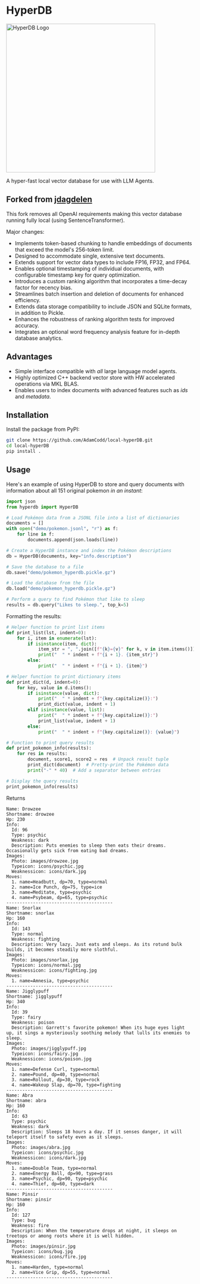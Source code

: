 # HyperDB
<div>
<img src="https://github.com/jdagdelen/hyperDB/blob/main/_static/logo.png?raw=true" width="400" alt="HyperDB Logo">
</div>

A hyper-fast local vector database for use with LLM Agents.

## Forked from [jdagdelen](https://github.com/jdagdelen/hyperDB)
This fork removes all OpenAI requirements making this vector database running fully local (using SentenceTransformer).

Major changes:
* Implements token-based chunking to handle embeddings of documents that exceed the model's 256-token limit.
* Designed to accommodate single, extensive text documents.
* Extends support for vector data types to include FP16, FP32, and FP64.
* Enables optional timestamping of individual documents, with configurable timestamp key for query optimization.
* Introduces a custom ranking algorithm that incorporates a time-decay factor for recency bias.
* Streamlines batch insertion and deletion of documents for enhanced efficiency.
* Extends data storage compatibility to include JSON and SQLite formats, in addition to Pickle.
* Enhances the robustness of ranking algorithm tests for improved accuracy.
* Integrates an optional word frequency analysis feature for in-depth database analytics.

## Advantages
* Simple interface compatible with _all_ large language model agents. 
* Highly optimized C++ backend vector store with HW accelerated operations via MKL BLAS. 
* Enables users to index documents with advanced features such as _ids_ and _metadata_.

## Installation

Install the package from PyPI:

```bash
git clone https://github.com/AdamCodd/local-hyperDB.git
cd local-hyperDB
pip install .
```

## Usage

Here's an example of using HyperDB to store and query documents with information about all 151 original pokemon _in an instant_:

```python
import json
from hyperdb import HyperDB

# Load Pokémon data from a JSONL file into a list of dictionaries
documents = []
with open("demo/pokemon.jsonl", "r") as f:
    for line in f:
        documents.append(json.loads(line))

# Create a HyperDB instance and index the Pokémon descriptions
db = HyperDB(documents, key="info.description")

# Save the database to a file
db.save("demo/pokemon_hyperdb.pickle.gz")

# Load the database from the file
db.load("demo/pokemon_hyperdb.pickle.gz")

# Perform a query to find Pokémon that like to sleep
results = db.query("Likes to sleep.", top_k=5)
```
Formatting the results:
```python
# Helper function to print list items
def print_list(lst, indent=0):
    for i, item in enumerate(lst):
        if isinstance(item, dict):
            item_str = ", ".join([f"{k}={v}" for k, v in item.items()])
            print("  " * indent + f"{i + 1}. {item_str}")
        else:
            print("  " * indent + f"{i + 1}. {item}")

# Helper function to print dictionary items
def print_dict(d, indent=0):
    for key, value in d.items():
        if isinstance(value, dict):
            print("  " * indent + f"{key.capitalize()}:")
            print_dict(value, indent + 1)
        elif isinstance(value, list):
            print("  " * indent + f"{key.capitalize()}:")
            print_list(value, indent + 1)
        else:
            print("  " * indent + f"{key.capitalize()}: {value}")

# Function to print query results
def print_pokemon_info(results):
    for res in results:
        document, score1, score2 = res  # Unpack result tuple
        print_dict(document)  # Pretty-print the Pokémon data
        print("-" * 40)  # Add a separator between entries

# Display the query results
print_pokemon_info(results)
```

Returns 
```
Name: Drowzee
Shortname: drowzee
Hp: 230
Info:
  Id: 96
  Type: psychic
  Weakness: dark
  Description: Puts enemies to sleep then eats their dreams. Occasionally gets sick from eating bad dreams.
Images:
  Photo: images/drowzee.jpg
  Typeicon: icons/psychic.jpg
  Weaknessicon: icons/dark.jpg
Moves:
  1. name=Headbutt, dp=70, type=normal
  2. name=Ice Punch, dp=75, type=ice
  3. name=Meditate, type=psychic
  4. name=Psybeam, dp=65, type=psychic
----------------------------------------
Name: Snorlax
Shortname: snorlax
Hp: 160
Info:
  Id: 143
  Type: normal
  Weakness: fighting
  Description: Very lazy. Just eats and sleeps. As its rotund bulk builds, it becomes steadily more slothful.
Images:
  Photo: images/snorlax.jpg
  Typeicon: icons/normal.jpg
  Weaknessicon: icons/fighting.jpg
Moves:
  1. name=Amnesia, type=psychic
----------------------------------------
Name: Jigglypuff
Shortname: jigglypuff
Hp: 340
Info:
  Id: 39
  Type: fairy
  Weakness: poison
  Description: Garrett's favorite pokemon! When its huge eyes light up, it sings a mysteriously soothing melody that lulls its enemies to sleep.
Images:
  Photo: images/jigglypuff.jpg
  Typeicon: icons/fairy.jpg
  Weaknessicon: icons/poison.jpg
Moves:
  1. name=Defense Curl, type=normal
  2. name=Pound, dp=40, type=normal
  3. name=Rollout, dp=30, type=rock
  4. name=Wakeup Slap, dp=70, type=fighting
----------------------------------------
Name: Abra
Shortname: abra
Hp: 160
Info:
  Id: 63
  Type: psychic
  Weakness: dark
  Description: Sleeps 18 hours a day. If it senses danger, it will teleport itself to safety even as it sleeps.
Images:
  Photo: images/abra.jpg
  Typeicon: icons/psychic.jpg
  Weaknessicon: icons/dark.jpg
Moves:
  1. name=Double Team, type=normal
  2. name=Energy Ball, dp=90, type=grass
  3. name=Psychic, dp=90, type=psychic
  4. name=Thief, dp=60, type=dark
----------------------------------------
Name: Pinsir
Shortname: pinsir
Hp: 160
Info:
  Id: 127
  Type: bug
  Weakness: fire
  Description: When the temperature drops at night, it sleeps on treetops or among roots where it is well hidden.
Images:
  Photo: images/pinsir.jpg
  Typeicon: icons/bug.jpg
  Weaknessicon: icons/fire.jpg
Moves:
  1. name=Harden, type=normal
  2. name=Vice Grip, dp=55, type=normal
----------------------------------------
```
